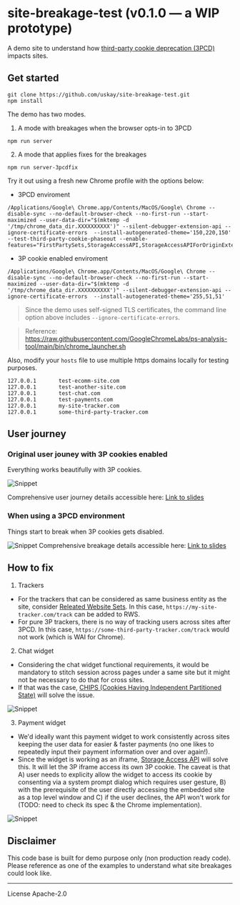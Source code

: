 # site-breakage-test (v0.1.0 ― a WIP prototype)

A demo site to understand how [third-party cookie deprecation (3PCD)](https://developers.google.com/privacy-sandbox/3pcd) impacts sites.

## Get started

```
git clone https://github.com/uskay/site-breakage-test.git
npm install
```

The demo has two modes.

1. A mode with breakages when the browser opts-in to 3PCD
```
npm run server
```

2. A mode that applies fixes for the breakages
```
npm run server-3pcdfix
```

Try it out using a fresh new Chrome profile with the options below:
- 3PCD enviroment

```
/Applications/Google\ Chrome.app/Contents/MacOS/Google\ Chrome --disable-sync --no-default-browser-check --no-first-run --start-maximized --user-data-dir="$(mktemp -d '/tmp/chrome_data_dir.XXXXXXXXXX')" --silent-debugger-extension-api --ignore-certificate-errors  --install-autogenerated-theme='150,220,150'  --test-third-party-cookie-phaseout --enable-features="FirstPartySets,StorageAccessAPI,StorageAccessAPIForOriginExtension,PageInfoCookiesSubpage,PrivacySandboxFirstPartySetsUI,TpcdMetadataGrants,TpcdSupportSettings,TpcdHeuristicsGrants:TpcdReadHeuristicsGrants/true/TpcdWritePopupCurrentInteractionHeuristicsGrants/30d/TpcdBackfillPopupHeuristicsGrants/30d/TpcdPopupHeuristicEnableForIframeInitiator/all/TpcdWriteRedirectHeuristicGrants/15m/TpcdRedirectHeuristicRequireABAFlow/true/TpcdRedirectHeuristicRequireCurrentInteraction/true"
```

- 3P cookie enabled enviroment

```
/Applications/Google\ Chrome.app/Contents/MacOS/Google\ Chrome --disable-sync --no-default-browser-check --no-first-run --start-maximized --user-data-dir="$(mktemp -d '/tmp/chrome_data_dir.XXXXXXXXXX')" --silent-debugger-extension-api --ignore-certificate-errors  --install-autogenerated-theme='255,51,51'
```

> Since the demo uses self-signed TLS certificates, the command line option above includes `--ignore-certificate-errors`.

> Reference: https://raw.githubusercontent.com/GoogleChromeLabs/ps-analysis-tool/main/bin/chrome_launcher.sh

Also, modify your `hosts` file to use multiple https domains locally for testing purposes.
```
127.0.0.1       test-ecomm-site.com
127.0.0.1       test-another-site.com
127.0.0.1       test-chat.com
127.0.0.1       test-payments.com
127.0.0.1       my-site-tracker.com
127.0.0.1       some-third-party-tracker.com
```
## User journey
### Original user jouney with 3P cookies enabled
Everything works beautifully with 3P cookies.

![Snippet](https://cdn.glitch.global/d1d49b49-541b-4e26-8cd5-f7fa3a45e1aa/Screenshot%202024-05-17%20at%2015.24.43.png?v=1715927093096)

Comprehensive user journey details accessible here: [Link to slides](https://docs.google.com/presentation/d/e/2PACX-1vQBl7SyHV3J_fu9JhRk9sMvu3ayV1guSnenFR8hliTpMA_bk6YAeumPs2nCkB122X8Ysoo1B61SWINz/pub?start=false&loop=false&delayms=3000)

### When using a 3PCD environment
Things start to break when 3P cookies gets disabled.

![Snippet](https://cdn.glitch.global/d1d49b49-541b-4e26-8cd5-f7fa3a45e1aa/Screenshot%202024-05-17%20at%2015.47.36.png?v=1715928481915)
Comprehensive breakage details accessible here: [Link to slides](https://docs.google.com/presentation/d/e/2PACX-1vQBl7SyHV3J_fu9JhRk9sMvu3ayV1guSnenFR8hliTpMA_bk6YAeumPs2nCkB122X8Ysoo1B61SWINz/pub?start=false&loop=false&delayms=3000#slide=id.g2ddcd3e2fe5_0_117)

## How to fix
1. Trackers
- For the trackers that can be considered as same business entity as the site, consider [Releated Website Sets](https://developers.google.com/privacy-sandbox/3pcd/related-website-sets). In this case, `https://my-site-tracker.com/track` can be added to RWS.
- For pure 3P trackers, there is no way of tracking users across sites after 3PCD. In this case, `https://some-third-party-tracker.com/track` would not work (which is WAI for Chrome).

2. Chat widget
- Considering the chat widget functional requirements, it would be mandatory to stitch session across pages under a same site but it might not be necessary to do that for cross sites.
- If that was the case, [CHIPS (Cookies Having Independent Partitioned State)](https://developers.google.com/privacy-sandbox/3pcd/chips) will solve the issue.

![Snippet](https://cdn.glitch.global/d1d49b49-541b-4e26-8cd5-f7fa3a45e1aa/Screenshot%202024-05-17%20at%2015.59.47.png?v=1715929199245)

3. Payment widget
- We'd ideally want this payment widget to work consistently across sites keeping the user data for easier & faster payments (no one likes to repeatedly input their payment information over and over again!).
- Since the widget is working as an iframe, [Storage Access API](https://developers.google.com/privacy-sandbox/3pcd/storage-access-api) will solve this. It will let the 3P iframe access its own 3P cookie. The caveat is that A) user needs to explicity allow the widget to access its cookie by consenting via a system prompt dialog which requires user gesture, B) with the prerequisite of the user directly accessing the embedded site as a top level window and C) if the user declines, the API won't work for (TODO: need to check its spec & the Chrome implementation).

![Snippet](https://cdn.glitch.global/d1d49b49-541b-4e26-8cd5-f7fa3a45e1aa/Screenshot%202024-05-17%20at%2016.20.31.png?v=1715930448796)

## Disclaimer
This code base is built for demo purpose only (non production ready code). Please reference as one of the examples to understand what site breakages could look like.

---

License Apache-2.0
